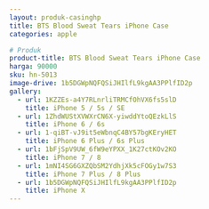 ```yaml
---
layout: produk-casinghp
title: BTS Blood Sweat Tears iPhone Case
categories: apple

# Produk
product-title: BTS Blood Sweat Tears iPhone Case
harga: 90000
sku: hn-5013
image-drive: 1b5DGWpNQFQSiJHIlfL9kgAA3PPlfID2p
gallery:
  - url: 1KZZEs-a4Y7RLnrliTRMCfOhVX6fs5slD
    title: iPhone 5 / 5s / SE
  - url: 1ZhdWUStXVWXrCN6X-yiwddYtoQEzkLlS
    title: iPhone 6 / 6s
  - url: 1-qiBT-vJ9it5eWbnqC4BY57bgKEryHET
    title: iPhone 6 Plus / 6s Plus
  - url: 1bFjSpV9UW_6fW9eYPXX_1K27ctKOv2KO
    title: iPhone 7 / 8
  - url: 1mNI4SG6GXZQbSM2YdhjXk5cFOGy1w7S3
    title: iPhone 7 Plus / 8 Plus
  - url: 1b5DGWpNQFQSiJHIlfL9kgAA3PPlfID2p
    title: iPhone X
---
```

